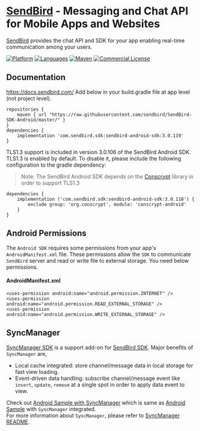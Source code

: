 # [SendBird](https://sendbird.com) - Messaging and Chat API for Mobile Apps and Websites
[SendBird](https://sendbird.com) provides the chat API and SDK for your app enabling real-time communication among your users.

[![Platform](https://img.shields.io/badge/platform-android-orange.svg)](https://github.com/sendbird/SendBird-SDK-Android)
[![Languages](https://img.shields.io/badge/language-java-orange.svg)](https://github.com/sendbird/SendBird-SDK-Android)
[![Maven](https://img.shields.io/badge/maven-v3.0.119-green.svg)](https://github.com/sendbird/SendBird-SDK-Android/tree/master/com/sendbird/sdk/sendbird-android-sdk/3.0.119)
[![Commercial License](https://img.shields.io/badge/license-Commercial-brightgreen.svg)](https://github.com/sendbird/SendBird-SDK-Android/blob/master/LICENSE.md)

## Documentation
https://docs.sendbird.com/
Add below in your build.gradle file at app level (not project level).

```
repositories {
    maven { url "https://raw.githubusercontent.com/sendbird/SendBird-SDK-Android/master/" }
}
dependencies {
    implementation 'com.sendbird.sdk:sendbird-android-sdk:3.0.119'
}
```

TLS1.3 support is included in version 3.0.106 of the SendBird Android SDK.
TLS1.3 is enabled by default. To disable it, please include the following configuration to the gradle dependency:

> Note: The SendBird Android SDK depends on the [Conscrypt](https://github.com/google/conscrypt) library in order to support TLS1.3

```
dependencies {
    implementation ('com.sendbird.sdk:sendbird-android-sdk:3.0.118') {
        exclude group: 'org.conscrypt', module: 'conscrypt-android'
    }
}
```

## Android Permissions
The `Android SDK` requires some permissions from your app's `AndroidManifest.xml` file. These permissions allow the `SDK` to communicate `SendBird` server and read or write file to external storage.
You need below permissions.

#### AndroidManifest.xml
```
<uses-permission android:name="android.permission.INTERNET" />
<uses-permission android:name="android.permission.READ_EXTERNAL_STORAGE" />
<uses-permission android:name="android.permission.WRITE_EXTERNAL_STORAGE" />
```

## SyncManager
[SyncManager SDK](https://github.com/sendbird/sendbird-syncmanager-android) is a support add-on for [SendBird SDK](https://github.com/sendbird/SendBird-SDK-Android). Major benefits of `SyncManager` are,  
  
 * Local cache integrated: store channel/message data in local storage for fast view loading.  
 * Event-driven data handling: subscribe channel/message event like `insert`, `update`, `remove` at a single spot in order to apply data event to view.  
  
Check out [Android Sample with SyncManager](https://github.com/sendbird/SendBird-Android/tree/master/syncmanager) which is same as [Android Sample](https://github.com/sendbird/SendBird-Android/tree/master/basic) with `SyncManager` integrated.    
For more information about `SyncManager`, please refer to [SyncManager README](https://github.com/sendbird/sendbird-syncmanager-android/blob/master/README.md). 
